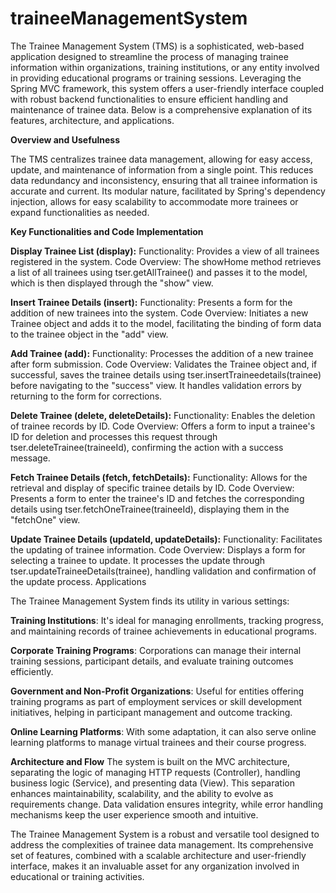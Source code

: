 # traineeManagementSystem

The Trainee Management System (TMS) is a sophisticated, web-based application designed to streamline the process of managing trainee information within organizations, training institutions, or any entity involved in providing educational programs or training sessions. Leveraging the Spring MVC framework, this system offers a user-friendly interface coupled with robust backend functionalities to ensure efficient handling and maintenance of trainee data. Below is a comprehensive explanation of its features, architecture, and applications.

**Overview and Usefulness**

The TMS centralizes trainee data management, allowing for easy access, update, and maintenance of information from a single point. This reduces data redundancy and inconsistency, ensuring that all trainee information is accurate and current. Its modular nature, facilitated by Spring's dependency injection, allows for easy scalability to accommodate more trainees or expand functionalities as needed.

**Key Functionalities and Code Implementation**

**Display Trainee List (display):**
Functionality: Provides a view of all trainees registered in the system.
Code Overview: The showHome method retrieves a list of all trainees using tser.getAllTrainee() and passes it to the model, which is then displayed through the "show" view.

**Insert Trainee Details (insert):**
Functionality: Presents a form for the addition of new trainees into the system.
Code Overview: Initiates a new Trainee object and adds it to the model, facilitating the binding of form data to the trainee object in the "add" view.

**Add Trainee (add):**
Functionality: Processes the addition of a new trainee after form submission.
Code Overview: Validates the Trainee object and, if successful, saves the trainee details using tser.insertTraineedetails(trainee) before navigating to the "success" view. It handles validation errors by returning to the form for corrections.

**Delete Trainee (delete, deleteDetails):**
Functionality: Enables the deletion of trainee records by ID.
Code Overview: Offers a form to input a trainee's ID for deletion and processes this request through tser.deleteTrainee(traineeId), confirming the action with a success message.

**Fetch Trainee Details (fetch, fetchDetails):**
Functionality: Allows for the retrieval and display of specific trainee details by ID.
Code Overview: Presents a form to enter the trainee's ID and fetches the corresponding details using tser.fetchOneTrainee(traineeId), displaying them in the "fetchOne" view.

**Update Trainee Details (updateId, updateDetails):**
Functionality: Facilitates the updating of trainee information.
Code Overview: Displays a form for selecting a trainee to update. It processes the update through tser.updateTraineeDetails(trainee), handling validation and confirmation of the update process.
Applications

The Trainee Management System finds its utility in various settings:

**Training Institutions**: It's ideal for managing enrollments, tracking progress, and maintaining records of trainee achievements in educational programs.

**Corporate Training Programs**: Corporations can manage their internal training sessions, participant details, and evaluate training outcomes efficiently.

**Government and Non-Profit Organizations**: Useful for entities offering training programs as part of employment services or skill development initiatives, helping in participant management and outcome tracking.

**Online Learning Platforms**: With some adaptation, it can also serve online learning platforms to manage virtual trainees and their course progress.

**Architecture and Flow**
The system is built on the MVC architecture, separating the logic of managing HTTP requests (Controller), handling business logic (Service), and presenting data (View). This separation enhances maintainability, scalability, and the ability to evolve as requirements change. Data validation ensures integrity, while error handling mechanisms keep the user experience smooth and intuitive.

The Trainee Management System is a robust and versatile tool designed to address the complexities of trainee data management. Its comprehensive set of features, combined with a scalable architecture and user-friendly interface, makes it an invaluable asset for any organization involved in educational or training activities.
